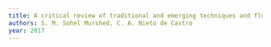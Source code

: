 ```yaml
---
title: A critical review of traditional and emerging techniques and fluids for electronics cooling
authors: S. M. Sohel Murshed, C. A. Nieto de Castro
year: 2017
---
```


